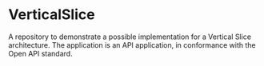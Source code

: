 # VerticalSlice

A repository to demonstrate a possible implementation for a Vertical Slice architecture.  The application is an API application, in conformance with the Open API standard.
